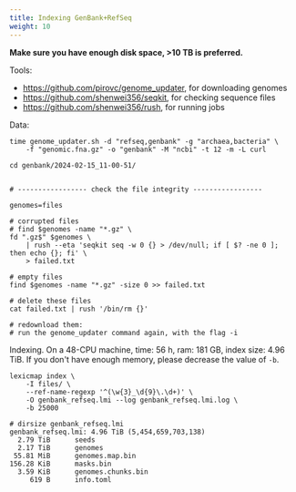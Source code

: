 ```yaml
---
title: Indexing GenBank+RefSeq
weight: 10
---
```


**Make sure you have enough disk space, >10 TB is preferred.**

Tools:

- https://github.com/pirovc/genome_updater, for downloading genomes
- https://github.com/shenwei356/seqkit, for checking sequence files
- https://github.com/shenwei356/rush, for running jobs

Data:

    time genome_updater.sh -d "refseq,genbank" -g "archaea,bacteria" \
        -f "genomic.fna.gz" -o "genbank" -M "ncbi" -t 12 -m -L curl

    cd genbank/2024-02-15_11-00-51/


    # ----------------- check the file integrity -----------------

    genomes=files

    # corrupted files
    # find $genomes -name "*.gz" \
    fd ".gz$" $genomes \
        | rush --eta 'seqkit seq -w 0 {} > /dev/null; if [ $? -ne 0 ]; then echo {}; fi' \
        > failed.txt

    # empty files
    find $genomes -name "*.gz" -size 0 >> failed.txt

    # delete these files
    cat failed.txt | rush '/bin/rm {}'

    # redownload them:
    # run the genome_updater command again, with the flag -i

Indexing. On a 48-CPU machine, time: 56 h, ram: 181 GB, index size: 4.96 TiB.
If you don't have enough memory, please decrease the value of `-b`.

    lexicmap index \
        -I files/ \
        --ref-name-regexp '^(\w{3}_\d{9}\.\d+)' \
        -O genbank_refseq.lmi --log genbank_refseq.lmi.log \
        -b 25000

    # dirsize genbank_refseq.lmi
    genbank_refseq.lmi: 4.96 TiB (5,454,659,703,138)
      2.79 TiB      seeds
      2.17 TiB      genomes
     55.81 MiB      genomes.map.bin
    156.28 KiB      masks.bin
      3.59 KiB      genomes.chunks.bin
         619 B      info.toml
